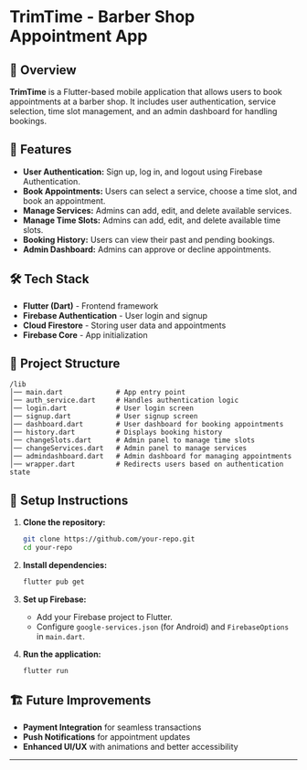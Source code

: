 # TrimTime - Barber Shop Appointment App

## 📌 Overview
**TrimTime** is a Flutter-based mobile application that allows users to book appointments at a barber shop. It includes user authentication, service selection, time slot management, and an admin dashboard for handling bookings.

## 🚀 Features
- **User Authentication:** Sign up, log in, and logout using Firebase Authentication.  
- **Book Appointments:** Users can select a service, choose a time slot, and book an appointment.  
- **Manage Services:** Admins can add, edit, and delete available services.  
- **Manage Time Slots:** Admins can add, edit, and delete available time slots.  
- **Booking History:** Users can view their past and pending bookings.  
- **Admin Dashboard:** Admins can approve or decline appointments.  

## 🛠️ Tech Stack
- **Flutter (Dart)** - Frontend framework  
- **Firebase Authentication** - User login and signup  
- **Cloud Firestore** - Storing user data and appointments  
- **Firebase Core** - App initialization  

## 📂 Project Structure
```
/lib
│── main.dart             # App entry point
│── auth_service.dart     # Handles authentication logic
│── login.dart            # User login screen
│── signup.dart           # User signup screen
│── dashboard.dart        # User dashboard for booking appointments
│── history.dart          # Displays booking history
│── changeSlots.dart      # Admin panel to manage time slots
│── changeServices.dart   # Admin panel to manage services
│── admindashboard.dart   # Admin dashboard for managing appointments
│── wrapper.dart          # Redirects users based on authentication state
```

## 🔧 Setup Instructions
1. **Clone the repository:**  
   ```sh
   git clone https://github.com/your-repo.git
   cd your-repo
   ```
2. **Install dependencies:**  
   ```sh
   flutter pub get
   ```
3. **Set up Firebase:**  
   - Add your Firebase project to Flutter.  
   - Configure `google-services.json` (for Android) and `FirebaseOptions` in `main.dart`.  

4. **Run the application:**  
   ```sh
   flutter run
   ```

## 🏗️ Future Improvements
- **Payment Integration** for seamless transactions  
- **Push Notifications** for appointment updates  
- **Enhanced UI/UX** with animations and better accessibility  

---
